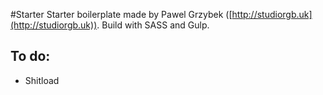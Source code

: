 #Starter
Starter boilerplate made by Pawel Grzybek ([http://studiorgb.uk](http://studiorgb.uk)). Build with SASS and Gulp.

## To do:
- Shitload
